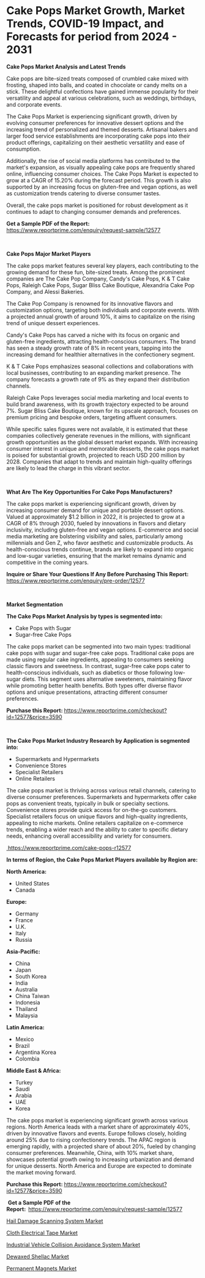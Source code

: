 <p><h1>Cake Pops Market Growth, Market Trends, COVID-19 Impact, and Forecasts for period from 2024 - 2031</h1></p><p><strong>Cake Pops Market Analysis and Latest Trends</strong></p>
<p><p>Cake pops are bite-sized treats composed of crumbled cake mixed with frosting, shaped into balls, and coated in chocolate or candy melts on a stick. These delightful confections have gained immense popularity for their versatility and appeal at various celebrations, such as weddings, birthdays, and corporate events.</p><p>The Cake Pops Market is experiencing significant growth, driven by evolving consumer preferences for innovative dessert options and the increasing trend of personalized and themed desserts. Artisanal bakers and larger food service establishments are incorporating cake pops into their product offerings, capitalizing on their aesthetic versatility and ease of consumption.</p><p>Additionally, the rise of social media platforms has contributed to the market's expansion, as visually appealing cake pops are frequently shared online, influencing consumer choices. The Cake Pops Market is expected to grow at a CAGR of 15.20% during the forecast period. This growth is also supported by an increasing focus on gluten-free and vegan options, as well as customization trends catering to diverse consumer tastes.</p><p>Overall, the cake pops market is positioned for robust development as it continues to adapt to changing consumer demands and preferences.</p></p>
<p><strong>Get a Sample PDF of the Report:&nbsp;</strong> <a href="https://www.reportprime.com/enquiry/request-sample/12577">https://www.reportprime.com/enquiry/request-sample/12577</a></p>
<p>&nbsp;</p>
<p><strong>Cake Pops Major Market Players</strong></p>
<p><p>The cake pops market features several key players, each contributing to the growing demand for these fun, bite-sized treats. Among the prominent companies are The Cake Pop Company, Candy's Cake Pops, K & T Cake Pops, Raleigh Cake Pops, Sugar Bliss Cake Boutique, Alexandria Cake Pop Company, and Alessi Bakeries. </p><p>The Cake Pop Company is renowned for its innovative flavors and customization options, targeting both individuals and corporate events. With a projected annual growth of around 10%, it aims to capitalize on the rising trend of unique dessert experiences.</p><p>Candy's Cake Pops has carved a niche with its focus on organic and gluten-free ingredients, attracting health-conscious consumers. The brand has seen a steady growth rate of 8% in recent years, tapping into the increasing demand for healthier alternatives in the confectionery segment.</p><p>K & T Cake Pops emphasizes seasonal collections and collaborations with local businesses, contributing to an expanding market presence. The company forecasts a growth rate of 9% as they expand their distribution channels.</p><p>Raleigh Cake Pops leverages social media marketing and local events to build brand awareness, with its growth trajectory expected to be around 7%. Sugar Bliss Cake Boutique, known for its upscale approach, focuses on premium pricing and bespoke orders, targeting affluent consumers. </p><p>While specific sales figures were not available, it is estimated that these companies collectively generate revenues in the millions, with significant growth opportunities as the global dessert market expands. With increasing consumer interest in unique and memorable desserts, the cake pops market is poised for substantial growth, projected to reach USD 200 million by 2028. Companies that adapt to trends and maintain high-quality offerings are likely to lead the charge in this vibrant sector.</p></p>
<p>&nbsp;</p>
<p><strong>What Are The Key Opportunities For Cake Pops Manufacturers?</strong></p>
<p><p>The cake pops market is experiencing significant growth, driven by increasing consumer demand for unique and portable dessert options. Valued at approximately $1.2 billion in 2022, it is projected to grow at a CAGR of 8% through 2030, fueled by innovations in flavors and dietary inclusivity, including gluten-free and vegan options. E-commerce and social media marketing are bolstering visibility and sales, particularly among millennials and Gen Z, who favor aesthetic and customizable products. As health-conscious trends continue, brands are likely to expand into organic and low-sugar varieties, ensuring that the market remains dynamic and competitive in the coming years.</p></p>
<p><strong>Inquire or Share Your Questions If Any Before Purchasing This Report:</strong> <a href="https://www.reportprime.com/enquiry/pre-order/12577">https://www.reportprime.com/enquiry/pre-order/12577</a></p>
<p>&nbsp;</p>
<p><strong>Market Segmentation</strong></p>
<p><strong>The Cake Pops Market Analysis by types is segmented into:</strong></p>
<p><ul><li>Cake Pops with Sugar</li><li>Sugar-free Cake Pops</li></ul></p>
<p><p>The cake pops market can be segmented into two main types: traditional cake pops with sugar and sugar-free cake pops. Traditional cake pops are made using regular cake ingredients, appealing to consumers seeking classic flavors and sweetness. In contrast, sugar-free cake pops cater to health-conscious individuals, such as diabetics or those following low-sugar diets. This segment uses alternative sweeteners, maintaining flavor while promoting better health benefits. Both types offer diverse flavor options and unique presentations, attracting different consumer preferences.</p></p>
<p><strong>Purchase this Report:&nbsp;</strong><a href="https://www.reportprime.com/checkout?id=12577&price=3590">https://www.reportprime.com/checkout?id=12577&price=3590</a></p>
<p>&nbsp;</p>
<p><strong>The Cake Pops Market Industry Research by Application is segmented into:</strong></p>
<p><ul><li>Supermarkets and Hypermarkets</li><li>Convenience Stores</li><li>Specialist Retailers</li><li>Online Retailers</li></ul></p>
<p><p>The cake pops market is thriving across various retail channels, catering to diverse consumer preferences. Supermarkets and hypermarkets offer cake pops as convenient treats, typically in bulk or specialty sections. Convenience stores provide quick access for on-the-go customers. Specialist retailers focus on unique flavors and high-quality ingredients, appealing to niche markets. Online retailers capitalize on e-commerce trends, enabling a wider reach and the ability to cater to specific dietary needs, enhancing overall accessibility and variety for consumers.</p></p>
<p><a href="https://www.reportprime.com/cake-pops-r12577">&nbsp;https://www.reportprime.com/cake-pops-r12577</a></p>
<p><strong>In terms of Region, the Cake Pops Market Players available by Region are:</strong></p>
<p>
    <p> <strong> North America: </strong>
        <ul>
            <li>United States</li>
            <li>Canada</li>
        </ul>
        </p> 
    <p> <strong> Europe: </strong>
        <ul>
            <li>Germany</li>
            <li>France</li>
            <li>U.K.</li>
            <li>Italy</li>
            <li>Russia</li>
        </ul>
        </p> 
    <p> <strong> Asia-Pacific: </strong>
        <ul>
            <li>China</li>
            <li>Japan</li>
            <li>South Korea</li>
            <li>India</li>
            <li>Australia</li>
            <li>China Taiwan</li>
            <li>Indonesia</li>
            <li>Thailand</li>
            <li>Malaysia</li>
        </ul>
        </p> 
    <p> <strong> Latin America: </strong>
        <ul>
            <li>Mexico</li>
            <li>Brazil</li>
            <li>Argentina Korea</li>
            <li>Colombia</li>
        </ul>
        </p> 
    <p> <strong> Middle East & Africa: </strong>
        <ul>
            <li>Turkey</li>
            <li>Saudi</li>
            <li>Arabia</li>
            <li>UAE</li>
            <li>Korea</li>
        </ul>
    </p>
    </p>
<p><p>The cake pops market is experiencing significant growth across various regions. North America leads with a market share of approximately 40%, driven by innovative flavors and events. Europe follows closely, holding around 25% due to rising confectionery trends. The APAC region is emerging rapidly, with a projected share of about 20%, fueled by changing consumer preferences. Meanwhile, China, with 10% market share, showcases potential growth owing to increasing urbanization and demand for unique desserts. North America and Europe are expected to dominate the market moving forward.</p></p>
<p><strong>Purchase this Report: </strong><a href="https://www.reportprime.com/checkout?id=12577&price=3590">https://www.reportprime.com/checkout?id=12577&price=3590</a></p>
<p>&nbsp;<strong>Get a Sample PDF of the Report:&nbsp;&nbsp;</strong><a href="https://www.reportprime.com/enquiry/request-sample/12577">https://www.reportprime.com/enquiry/request-sample/12577</a></p>
<p><strong></strong></p>
<p><p><a href="https://issuu.com/reportprime-2/docs/hail-damage-scanning-system-market-_9906f79d1d4d88">Hail Damage Scanning System Market</a></p><p><a href="https://medium.com/@sagorhossaincs33_80453/what-are-the-current-and-future-prospects-for-the-cloth-electrical-tape-market-375a105a8429">Cloth Electrical Tape Market</a></p><p><a href="https://issuu.com/reportprime-2/docs/industrial-vehicle-collision-avoida_a5ddfcd81dc17a">Industrial Vehicle Collision Avoidance System Market</a></p><p><a href="https://medium.com/@raap8632472024/how-are-regions-adapting-to-the-dewaxed-shellac-market-ac7b82280ebc">Dewaxed Shellac Market</a></p><p><a href="https://www.linkedin.com/pulse/permanent-magnets-market-size-growth-industry-analysis-yb2bc?trackingId=k6%2FIIb2bQMeZNlcc%2F5uAOg%3D%3D">Permanent Magnets Market</a></p></p>